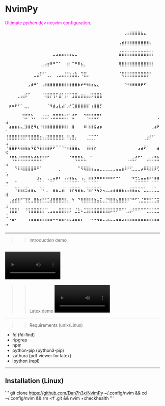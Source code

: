 # NvimPy

<span style="color:magenta">Ultimate _python_ dev neovim configuration</span>.

⠀⠀⠀⠀⠀⠀⠀⠀⠀⠀⠀⠀⠀⠀⠀⠀⠀⠀⠀⠀⠀⠀⠀⠀⠀⠀⠀⠀⠀⠀⠀⠀⠀⠀⠀⠀⠀⠀⣠⣴⣶⣶⣶⣦⣄⠀⠀⠀⠀⠀
⠀⠀⠀⠀⠀⠀⠀⠀⠀⠀⠀⠀⠀⠀⠀⠀⠀⠀⠀⠀⠀⠀⠀⠀⠀⠀⠀⠀⠀⠀⠀⠀⠀⠀⠀⠀⢠⣾⣿⣿⣿⣿⣿⣿⣿⣿⡄⠀⠀⠀
⠀⠀⠀⠀⠀⠀⠀⠀⠀⠀⠀⠀⠀⠀⠀⣀⣠⣤⣤⣤⣤⣄⣀⠀⠀⠀⠀⠀⠀⠀⠀⠀⠀⠀⠀⠀⣾⣿⣿⣿⣿⣿⣿⣿⣿⣿⣿⠀⠀⠀
⠀⠀⠀⠀⠀⠀⠀⠀⠀⠀⠀⢀⣠⣶⠿⠛⠉⠁⠀⢰⡇⠉⠛⠿⣦⡀⠀⠀⠀⠀⠀⠀⠀⠀⠀⠀⢿⣿⣿⣿⣿⣿⣿⣿⣿⣿⣿⠀⠀⠀
⠀⠀⠀⠀⠀⠀⠀⠀⠀⣀⣴⠟⠋⢀⡀⠀⢀⣠⣤⣿⣷⣴⣷⡀⠹⣿⡄⠀⠀⠀⠀⠀⠀⠀⠀⠀⠈⢿⣿⣿⣿⣿⣿⣿⣿⡿⠃⠀⠀⠀
⠀⠀⠀⠀⠀⠀⠀⣠⡾⠛⠁⠀⣼⣿⣿⣿⣿⣿⣿⣿⣿⣿⣿⡷⠞⠛⢿⣶⣦⣄⠀⠀⠀⠀⠀⠀⠀⠀⠙⠻⠿⠿⠿⠟⠋⠀⠀⠀⠀⠀
⠀⠀⠀⠀⣀⣤⡾⠋⠀⠀⠀⠀⠹⣿⡟⢻⠏⣾⠃⡿⠋⣹⣿⣤⣶⣦⣤⡿⢿⣿⣷⠀⠀⠀⠀⠀⠀⠀⠀⠀⠀⠀⠀⠀⠀⠀⠀⠀⠀⠀
⠀⡶⠶⠟⠋⠁⣀⡀⠀⠀⠀⠀⠀⠈⠻⣾⣠⣇⣼⢁⡞⢉⣿⣿⣿⣿⡏⢰⣿⣿⡋⠀⠀⠀⠀⠀⠀⠀⠀⠀⠀⠀⠀⠀⠀⠀⠀⠀⠀⠀
⠀⠀⠀⠀⠀⠸⣿⠟⢷⡄⠀⢠⣶⡶⢀⣿⣿⣿⣷⣾⠁⣾⠋⠀⠀⠙⢿⣿⣿⡿⠃⠀⠀⠀⠀⠀⠀⠀⠀⠀⠀⠀⠀⠀⠀⠀⠀⠀⢀⣴
⠀⣴⣶⣶⣦⣄⣹⣿⣟⠻⣆⠘⣿⣿⣿⣿⣿⣿⡿⣿⠀⣿⠀⠀⠀⠿⢸⣿⣯⣴⡶⠀⠀⠀⠀⠀⠀⠀⠀⠀⠀⠀⠀⠀⠀⠀⢀⣴⠟⠁
⢸⣿⣿⣿⣿⣿⡟⢻⣿⣿⣿⣶⣤⣽⣿⣿⣿⣿⣧⠸⣧⣿⡄⠀⠀⠀⣈⣉⡉⠁⠀⠀⠀⠀⠀⠀⠀⠀⠀⠀⠀⠀⠀⠀⢀⣴⠟⠁⠀⣠
⠘⣿⣿⡿⢿⣿⣿⣦⠻⣟⠻⣿⣿⣿⡿⠟⠉⠉⠙⠳⣿⣿⣿⣄⠀⠀⣿⣿⡗⠀⠀⠀⠀⠀⠀⠀⠀⠀⠀⠀⠀⠀⣠⣴⠟⠁⠀⠀⣴⣯
⠀⠘⢿⣷⣼⣿⣿⣿⣷⣾⣷⣿⠿⠋⠀⠀⠀⠀⠀⠀⠈⠛⢿⣿⣷⣄⠀⠁⠀⠀⠀⠀⠀⠀⠀⠀⠀⠀⠀⣀⣤⡾⠋⠁⠀⣠⣴⣿⣷⣤
⠀⠀⠀⠙⠿⢿⣿⣿⣿⠿⠛⠁⠀⠀⠀⠀⠀⡀⠀⠀⠀⠀⠀⠉⠻⢿⣿⣶⣤⣤⣀⣀⣀⣀⣀⣤⣤⣶⠿⠛⣁⣀⣀⡴⠿⢿⣿⡿⢋⣡
⠀⠀⠀⣀⠀⠀⠀⠀⠀⠀⢼⣦⡀⠠⣤⡶⠟⠃⢀⣶⣿⣷⣦⡀⠰⣄⢸⣿⣝⡛⠛⠛⠛⠛⠋⠉⠁⠀⠀⠀⠙⣩⣥⣶⣶⡿⢋⣿⡿⠟
⠀⠀⠀⠙⣿⣶⣛⣵⣶⣄⠀⠙⠇⡀⠀⣶⣦⣀⣾⠁⢻⡟⢿⣿⣦⡈⢻⡟⠻⢯⡳⢤⣀⣠⣴⣶⣶⣦⣤⣼⣿⣭⣍⠉⣁⣀⣈⣉⣀⣿
⠀⢀⣴⣾⣿⠋⢹⣟⣀⣿⣷⣾⣛⣉⣼⣿⣿⣿⣻⣧⡀⠳⠀⠙⢿⣿⣿⣿⣷⣤⣍⣀⡙⣿⣿⣦⣿⣿⣿⠏⠛⠋⢁⣈⣛⣛⣋⣉⣭⣤
⠀⢸⣿⣿⠃⠀⠘⢻⣿⣿⣿⣿⡏⢁⣠⣤⣤⣿⣿⣿⡿⠀⣈⣓⠦⣉⣿⣿⣿⣿⣿⣿⣿⡿⠿⠟⠛⠉⢁⣴⠞⠛⠋⠉⠉⣉⣉⣉⣉⣉
⠀⠈⠛⠁⠀⠀⠀⠘⠛⠛⠛⠛⠛⠛⠛⠉⠉⠛⠛⠙⠓⠚⠛⠛⠃⠀⠀⠉⠉⠙⠛⠒⠚⠒⠒⠛⠛⠚⠛⠛⠛⠛⠛⠛⠛⠛⠛⠛⠛⠛

---

> > Introduction demo

## <video src="https://github.com/Dan7h3x/NvimPy/assets/123359596/646dcef5-2cdc-461c-9665-59c4e2e9884e" width=180 />

> > Latex demo
> > <video src="https://github.com/Dan7h3x/NvimPy/assets/123359596/04ac6d6c-fe7b-4925-979c-eea01c0b2a09" width=180 />

---

> > Requirements (unix/Linux)

- fd (fd-find)
- ripgrep
- npm
- python-pip (python3-pip)
- zathura (pdf viewer for latex)
- ipython (repl)

---

## Installation (Linux)

'''
git clone https://github.com/Dan7h3x/NvimPy ~/.config/nvim && cd ~/.config/nvim && rm -rf .git && nvim +checkhealth
'''
